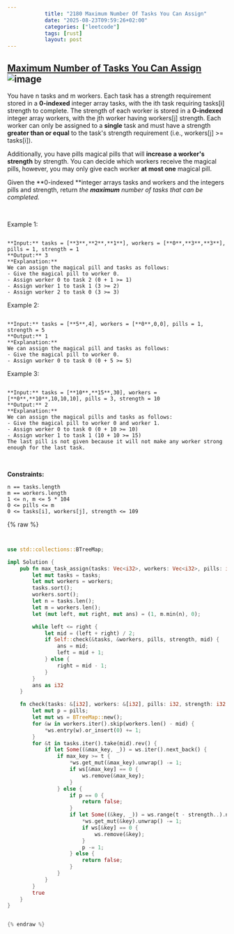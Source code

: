 ```yaml
---
            title: "2180 Maximum Number Of Tasks You Can Assign"
            date: "2025-08-23T09:59:26+02:00"
            categories: ["leetcode"]
            tags: [rust]
            layout: post
---
```

            
## [Maximum Number of Tasks You Can Assign](https://leetcode.com/problems/maximum-number-of-tasks-you-can-assign) ![image](https://img.shields.io/badge/Difficulty-Hard-red)

You have n tasks and m workers. Each task has a strength requirement stored in a **0-indexed** integer array tasks, with the ith task requiring tasks[i] strength to complete. The strength of each worker is stored in a **0-indexed** integer array workers, with the jth worker having workers[j] strength. Each worker can only be assigned to a **single** task and must have a strength **greater than or equal** to the task's strength requirement (i.e., workers[j] >= tasks[i]).

Additionally, you have pills magical pills that will **increase a worker's strength** by strength. You can decide which workers receive the magical pills, however, you may only give each worker **at most one** magical pill.

Given the **0-indexed **integer arrays tasks and workers and the integers pills and strength, return *the **maximum** number of tasks that can be completed.*

 

Example 1:

```

**Input:** tasks = [**3**,**2**,**1**], workers = [**0**,**3**,**3**], pills = 1, strength = 1
**Output:** 3
**Explanation:**
We can assign the magical pill and tasks as follows:
- Give the magical pill to worker 0.
- Assign worker 0 to task 2 (0 + 1 >= 1)
- Assign worker 1 to task 1 (3 >= 2)
- Assign worker 2 to task 0 (3 >= 3)

```

Example 2:

```

**Input:** tasks = [**5**,4], workers = [**0**,0,0], pills = 1, strength = 5
**Output:** 1
**Explanation:**
We can assign the magical pill and tasks as follows:
- Give the magical pill to worker 0.
- Assign worker 0 to task 0 (0 + 5 >= 5)

```

Example 3:

```

**Input:** tasks = [**10**,**15**,30], workers = [**0**,**10**,10,10,10], pills = 3, strength = 10
**Output:** 2
**Explanation:**
We can assign the magical pills and tasks as follows:
- Give the magical pill to worker 0 and worker 1.
- Assign worker 0 to task 0 (0 + 10 >= 10)
- Assign worker 1 to task 1 (10 + 10 >= 15)
The last pill is not given because it will not make any worker strong enough for the last task.

```

 

**Constraints:**

	n == tasks.length
	m == workers.length
	1 <= n, m <= 5 * 104
	0 <= pills <= m
	0 <= tasks[i], workers[j], strength <= 109

{% raw %}


```rust


use std::collections::BTreeMap;

impl Solution {
    pub fn max_task_assign(tasks: Vec<i32>, workers: Vec<i32>, pills: i32, strength: i32) -> i32 {
        let mut tasks = tasks;
        let mut workers = workers;
        tasks.sort();
        workers.sort();
        let n = tasks.len();
        let m = workers.len();
        let (mut left, mut right, mut ans) = (1, m.min(n), 0);

        while left <= right {
            let mid = (left + right) / 2;
            if Self::check(&tasks, &workers, pills, strength, mid) {
                ans = mid;
                left = mid + 1;
            } else {
                right = mid - 1;
            }
        }
        ans as i32
    }

    fn check(tasks: &[i32], workers: &[i32], pills: i32, strength: i32, mid: usize) -> bool {
        let mut p = pills;
        let mut ws = BTreeMap::new();
        for &w in workers.iter().skip(workers.len() - mid) {
            *ws.entry(w).or_insert(0) += 1;
        }
        for &t in tasks.iter().take(mid).rev() {
            if let Some((&max_key, _)) = ws.iter().next_back() {
                if max_key >= t {
                    *ws.get_mut(&max_key).unwrap() -= 1;
                    if ws[&max_key] == 0 {
                        ws.remove(&max_key);
                    }
                } else {
                    if p == 0 {
                        return false;
                    }
                    if let Some((&key, _)) = ws.range(t - strength..).next() {
                        *ws.get_mut(&key).unwrap() -= 1;
                        if ws[&key] == 0 {
                            ws.remove(&key);
                        }
                        p -= 1;
                    } else {
                        return false;
                    }
                }
            }
        }
        true
    }
}


{% endraw %}
```
